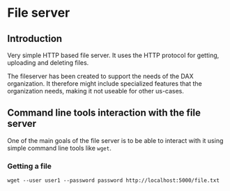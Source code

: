 # File server

## Introduction

Very simple HTTP based file server. It uses the HTTP protocol for getting, uploading and deleting files.

The fileserver has been created to support the needs of the DAX organization. It therefore might include specialized features that the organization needs, making it not useable for other us-cases.

## Command line tools interaction with the file server

One of the main goals of the file server is to be able to interact with it using simple command line tools like `wget`.

### Getting a file

```
wget --user user1 --password password http://localhost:5000/file.txt
```
